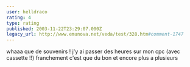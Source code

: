 ```yaml
---
user: helldraco
rating: 4
type: rating
published: 2003-11-22T23:29:07.000Z
legacy_url: http://www.emunova.net/veda/test/328.htm#comment-1747
---
```

whaaa que de souvenirs ! j'y ai passer des heures sur mon cpc (avec cassette !!) franchement c'est que du bon et encore plus a plusieurs